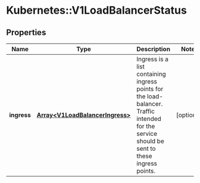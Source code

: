 # Kubernetes::V1LoadBalancerStatus

## Properties
Name | Type | Description | Notes
------------ | ------------- | ------------- | -------------
**ingress** | [**Array&lt;V1LoadBalancerIngress&gt;**](V1LoadBalancerIngress.md) | Ingress is a list containing ingress points for the load-balancer. Traffic intended for the service should be sent to these ingress points. | [optional] 


